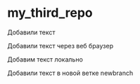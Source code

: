 # my_third_repo

Добавили текст

Добавили текст через веб браузер

Добавим текст локально

Добавили текст в новой ветке newbranch